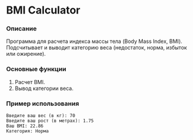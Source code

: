 # BMI Calculator

### Описание
Программа для расчета индекса массы тела (Body Mass Index, BMI). Подсчитывает и выводит категорию веса (недостаток, норма, избыток или ожирение).

### Основные функции
1. Расчет BMI.
2. Вывод категории веса.

### Пример использования
```plaintext
Введите ваш вес (в кг): 70  
Введите ваш рост (в метрах): 1.75  
Ваш BMI: 22.86  
Категория: Норма  
